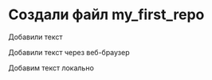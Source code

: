 ﻿# Создали файл my_first_repo

Добавили текст

Добавили текст через веб-браузер

Добавим текст локально